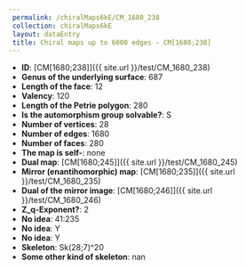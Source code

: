 ```yaml
--- 
 permalink: /chiralMaps6kE/CM_1680_238 
 collection: chiralMaps6kE
 layout: dataEntry
 title: Chiral maps up to 6000 edges - CM[1680;238]
---
```


- **ID**: [CM[1680;238]]({{ site.url }}/test/CM_1680_238)
- **Genus of the underlying surface**: 687
- **Length of the face**: 12
- **Valency**: 120
- **Length of the Petrie polygon**: 280
- **Is the automorphism group solvable?**: S
- **Number of vertices**: 28
- **Number of edges**: 1680
- **Number of faces**: 280
- **The map is self-**: none
- **Dual map**: [CM[1680;245]]({{ site.url }}/test/CM_1680_245)
- **Mirror (enantihomorphic) map**: [CM[1680;235]]({{ site.url }}/test/CM_1680_235)
- **Dual of the mirror image**: [CM[1680;246]]({{ site.url }}/test/CM_1680_246)
- **Z_q-Exponent?**: 2
- **No idea**:  41:235
- **No idea**: Y
- **No idea**: Y
- **Skeleton**: Sk(28;7)^20
- **Some other kind of skeleton**: nan
